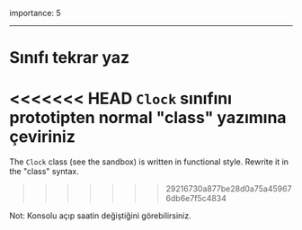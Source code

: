 importance: 5

---

# Sınıfı tekrar yaz

<<<<<<< HEAD
`Clock` sınıfını prototipten normal "class" yazımına çeviriniz
=======
The `Clock` class (see the sandbox) is written in functional style. Rewrite it in the "class" syntax.
>>>>>>> 29216730a877be28d0a75a459676db6e7f5c4834

Not: Konsolu açıp saatin değiştiğini görebilirsiniz.
